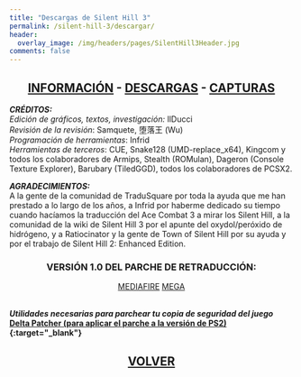 ```yaml
---
title: "Descargas de Silent Hill 3"
permalink: /silent-hill-3/descargar/
header:
  overlay_image: /img/headers/pages/SilentHill3Header.jpg
comments: false
---
```

<h2 style="text-align: center;"><strong><a href="/silent-hill-3/informacion/">INFORMACIÓN</a> - <a href="/silent-hill-3/descargar/">DESCARGAS</a> - <a href="/silent-hill-3/capturas/">CAPTURAS</a></strong></h2>

_**CRÉDITOS:**_  
_Edición de gráficos, textos, investigación:_ IlDucci  
_Revisión de la revisión_: Samquete, 堕落王 (Wu)  
_Programación de herramientas_: Infrid  
_Herramientas de terceros_: CUE, Snake128 (UMD-replace_x64), Kingcom y 
todos los colaboradores de Armips, Stealth (ROMulan), Dageron (Console 
Texture Explorer), Barubary (TiledGGD), todos los colaboradores de PCSX2.

_**AGRADECIMIENTOS:**_  
A la gente de la comunidad de TraduSquare por toda la ayuda que me han 
prestado a lo largo de los años, a Infrid por haberme dedicado su tiempo 
cuando hacíamos la traducción del Ace Combat 3 a mirar los Silent Hill, 
a la comunidad de la wiki de Silent Hill 3 por el apunte del oxydol/peróxido 
de hidrógeno, y a Ratiocinator y la gente de Town of Silent Hill por su 
ayuda y por el trabajo de Silent Hill 2: Enhanced Edition.

<h3 style="text-align: center;">VERSIÓN 1.0 DEL PARCHE DE RETRADUCCIÓN:</h3>

<center>
<a href="https://www.mediafire.com/file/g4hdjxkp1hldt5e/SH3-REVISION-TTV-V1.0.7z/file" class="btn btn--primary btn--x-large" target="_blank">MEDIAFIRE</a> <a href="https://mega.nz/file/NEkXnLpB#lhCP_bWR_j2zxFTNHxkSK11U0AsfTOiMZx2TUGZ5g9U" class="btn btn--primary btn--x-large" target="_blank">MEGA</a>
</center><br>

_**Utilidades necesarias para parchear tu copia de seguridad del juego**_  
**[Delta Patcher (para aplicar el parche a la versión de PS2)](https://github.com/marco-calautti/DeltaPatcher/releases){:target="_blank"}**

<h2 style="text-align: center;"><a href="/silent-hill-3/"><strong>VOLVER</strong></a></h2>


